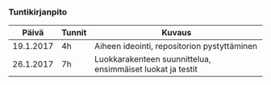 ### Tuntikirjanpito

| Päivä     | Tunnit | Kuvaus                                      |
|-----------|--------|---------------------------------------------|
| 19.1.2017 | 4h     | Aiheen ideointi, repositorion pystyttäminen |
| 26.1.2017 | 7h     | Luokkarakenteen suunnittelua, ensimmäiset luokat ja testit |

